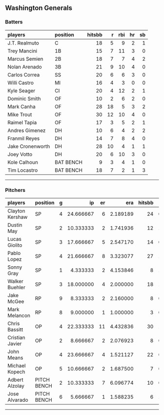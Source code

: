 ## Washington Generals

### Batters

 
|players          |position  | hitsbb|  r| rbi| hr| sb| 
|:----------------|:---------|------:|--:|---:|--:|--:| 
|J.T. Realmuto    |C         |     18|  5|   9|  2|  1| 
|Trey Mancini     |1B        |     15|  7|  11|  3|  0| 
|Marcus Semien    |2B        |     18|  7|   7|  4|  2| 
|Nolan Arenado    |3B        |     21|  9|  10|  4|  0| 
|Carlos Correa    |SS        |     20|  6|   6|  3|  0| 
|Willi Castro     |MI        |     16|  4|   3|  0|  0| 
|Kyle Seager      |CI        |     20|  4|  12|  2|  1| 
|Dominic Smith    |OF        |     10|  2|   6|  2|  0| 
|Mark Canha       |OF        |     28| 18|   5|  3|  2| 
|Mike Trout       |OF        |     30| 12|  10|  4|  0| 
|Raimel Tapia     |OF        |     17|  3|   5|  2|  1| 
|Andres Gimenez   |DH        |     10|  6|   4|  2|  2| 
|Franmil Reyes    |DH        |     14|  7|   8|  4|  0| 
|Jake Cronenworth |DH        |     28| 10|   4|  1|  1| 
|Joey Votto       |DH        |     20|  6|  10|  3|  0| 
|Kole Calhoun     |BAT BENCH |      9|  3|   4|  1|  0| 
|Tim Locastro     |BAT BENCH |     18|  7|   2|  1|  3| 

* * *

### Pitchers

 
|players         |position    |  g|        ip| er|      era| hitsbb|      whip| so|  w| sv| 
|:---------------|:-----------|--:|---------:|--:|--------:|------:|---------:|--:|--:|--:| 
|Clayton Kershaw |SP          |  4| 24.666667|  6| 2.189189|     24| 0.9729730| 24|  3|  0| 
|Dustin May      |SP          |  2| 10.333333|  2| 1.741936|     12| 1.1612903| 14|  1|  0| 
|Lucas Giolito   |SP          |  3| 17.666667|  5| 2.547170|     14| 0.7924528| 26|  1|  0| 
|Pablo Lopez     |SP          |  4| 21.666667|  8| 3.323077|     27| 1.2461538| 25|  0|  0| 
|Sonny Gray      |SP          |  1|  4.333333|  2| 4.153846|      8| 1.8461538|  6|  0|  0| 
|Walker Buehler  |SP          |  3| 18.000000|  4| 2.000000|     18| 1.0000000| 12|  1|  0| 
|Jake McGee      |RP          |  9|  8.333333|  2| 2.160000|      8| 0.9600000| 10|  1|  6| 
|Mark Melancon   |RP          |  8|  9.000000|  1| 1.000000|      3| 0.3333333|  7|  0|  6| 
|Chris Bassitt   |OP          |  4| 22.333333| 11| 4.432836|     30| 1.3432836| 19|  1|  0| 
|Cristian Javier |OP          |  2|  8.666667|  2| 2.076923|      8| 0.9230769| 11|  1|  0| 
|John Means      |OP          |  4| 23.666667|  4| 1.521127|     22| 0.9295775| 23|  1|  0| 
|Michael Kopech  |OP          |  5| 10.666667|  2| 1.687500|      7| 0.6562500| 17|  1|  0| 
|Adbert Alzolay  |PITCH BENCH |  2| 10.333333|  7| 6.096774|     10| 0.9677419| 10|  0|  0| 
|Jose Alvarado   |PITCH BENCH |  6|  5.666667|  1| 1.588235|      6| 1.0588235| 10|  2|  1| 


* * *


